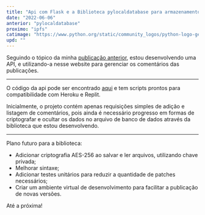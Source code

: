 ```yaml
---
title: "Api com Flask e a Biblioteca pylocaldatabase para armazenamento de dados"
date: "2022-06-06"
anterior: "pylocaldatabase"
proximo: "ipfs"
catimage: "https://www.python.org/static/community_logos/python-logo-generic.svg"
upd: ""
---
```


Seguindo o tópico da minha [publicação anterior](../pylocaldatabase), estou desenvolvendo uma API, e utilizando-a nesse website para gerenciar os comentários das publicações. 

---------

O código da api pode ser encontrado [aqui](https://github.com/fortmea/flaskpylocaldb) e tem scripts prontos para compatibilidade com Heroku e Replit.   

Inicialmente, o projeto contém apenas requisições simples de adição e listagem de comentários, pois ainda é necessário progresso em formas de criptografar e ocultar os dados no arquivo de banco de dados através da biblioteca que estou desenvolvendo.

----

Plano futuro para a biblioteca:

- Adicionar criptografia AES-256 ao salvar e ler arquivos, utilizando chave privada;
- Melhorar sintaxe;
- Adicionar testes unitários para reduzir a quantidade de patches necessários;
- Criar um ambiente virtual de desenvolvimento para facilitar a publicação de novas versões.


Até a próxima!